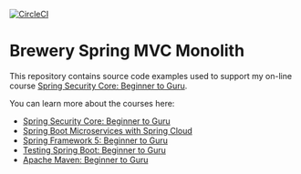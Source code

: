 [![CircleCI](https://circleci.com/gh/PierreSQS/ssc-brewery/tree/role-filter-role-sb3.0.5-INT.svg?style=shield)](https://circleci.com/gh/PierreSQS/ssc-brewery/tree/role-filter-role-sb3.0.5-INT)
# Brewery Spring MVC Monolith

This repository contains source code examples used to support my on-line course [Spring Security Core: Beginner to Guru](https://www.udemy.com/course/spring-security-core-beginner-to-guru/).

You can learn more about the courses here:
* [Spring Security Core: Beginner to Guru](https://www.udemy.com/course/spring-security-core-beginner-to-guru/?referralCode=306F288EB78688C0F3BC)
* [Spring Boot Microservices with Spring Cloud](https://www.udemy.com/course/spring-boot-microservices-with-spring-cloud-beginner-to-guru/?referralCode=6142D427AE53031FEF38)
* [Spring Framework 5: Beginner to Guru](https://www.udemy.com/course/spring-framework-5-beginner-to-guru/?referralCode=6D9ECD1F93988FEE5CE9)
* [Testing Spring Boot: Beginner to Guru](https://www.udemy.com/course/testing-spring-boot-beginner-to-guru/?referralCode=EFFE87DDE96C8541B2EE)
* [Apache Maven: Beginner to Guru](https://www.udemy.com/course/apache-maven-beginner-to-guru/?referralCode=0B91047D034706031F51)